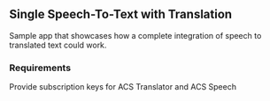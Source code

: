 ## Single Speech-To-Text with Translation
Sample app that showcases how a complete integration of speech to translated text could work.

### Requirements
Provide subscription keys for ACS Translator and ACS Speech
